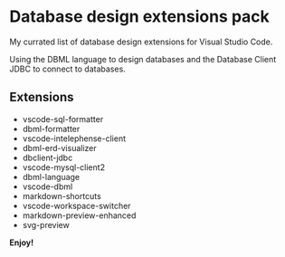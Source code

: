 # Database design extensions pack

My currated list of database design extensions for Visual Studio Code.

Using the DBML language to design databases and the Database Client JDBC to connect to databases.

## Extensions

* vscode-sql-formatter
* dbml-formatter
* vscode-intelephense-client
* dbml-erd-visualizer
* dbclient-jdbc
* vscode-mysql-client2
* dbml-language
* vscode-dbml
* markdown-shortcuts
* vscode-workspace-switcher
* markdown-preview-enhanced
* svg-preview


**Enjoy!**
